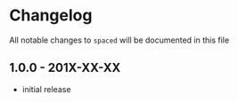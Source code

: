 # Changelog

All notable changes to `spaced` will be documented in this file

## 1.0.0 - 201X-XX-XX

- initial release
